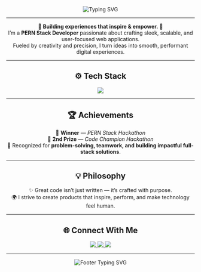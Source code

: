 <!-- HEADER -->
<div align="center">

<img src="https://readme-typing-svg.herokuapp.com?font=Fira+Code&size=30&duration=3000&pause=1000&color=BD93F9&center=true&vCenter=true&width=600&lines=Hey!+I'm+Adarsh+Yadav;Full+Stack+Developer+💻;Creator+%7C+Builder+%7C+Innovator" alt="Typing SVG" />

</div>

---

<!-- INTRO -->
<div align="center">

🌌 <strong>Building experiences that inspire & empower.</strong> 🌌  
I’m a <strong>PERN Stack Developer</strong> passionate about crafting sleek, scalable, and user-focused web applications.  
Fueled by creativity and precision, I turn ideas into smooth, performant digital experiences.

</div>

---

<!-- TECH STACK -->
<h2 align="center">⚙️ Tech Stack</h2>

<p align="center">
  <img src="https://skillicons.dev/icons?i=react,nodejs,express,postgresql,mongodb,js,html,css,tailwind,git,github,vscode,docker&theme=dark" />
</p>

---

<!-- ACHIEVEMENTS -->
<h2 align="center">🏆 Achievements</h2>

<p align="center">
  🥇 <strong>Winner</strong> — <em>PERN Stack Hackathon</em> <br/>
  🥈 <strong>2nd Prize</strong> — <em>Code Champion Hackathon</em> <br/>
  🚀 Recognized for <strong>problem-solving, teamwork, and building impactful full-stack solutions</strong>.
</p>

---

<!-- PHILOSOPHY -->
<h2 align="center">💡 Philosophy</h2>

<p align="center">
  ✨ Great code isn’t just written — it’s crafted with purpose.  
  <br/>
  🌍 I strive to create products that inspire, perform, and make technology feel human.
</p>

---

<!-- CONNECT -->
<h2 align="center">🌐 Connect With Me</h2>

<p align="center">
  <a href="https://github.com/adarshy129" target="_blank">
    <img src="https://img.shields.io/badge/GitHub-1E1E2E?style=for-the-badge&logo=github&logoColor=00D9FF" />
  </a>
  <a href="https://www.linkedin.com/in/adarsh-yadav-b28649219/" target="_blank">
    <img src="https://img.shields.io/badge/LinkedIn-1E1E2E?style=for-the-badge&logo=linkedin&logoColor=0A66C2" />
  </a>
  <a href="mailto:adarshy129@gmail.com" target="_blank">
    <img src="https://img.shields.io/badge/Email-1E1E2E?style=for-the-badge&logo=gmail&logoColor=FF4B4B" />
  </a>
</p>

---

<!-- FOOTER -->
<p align="center">
  <img src="https://readme-typing-svg.herokuapp.com?font=JetBrains+Mono&size=20&duration=2500&pause=1000&color=BD93F9&center=true&vCenter=true&width=480&lines=Code+with+passion+and+precision.;Think.+Build.+Deliver.;Innovate.+Iterate.+Inspire." alt="Footer Typing SVG" />
</p>
